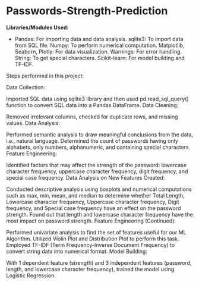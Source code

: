 # Passwords-Strength-Prediction

**Libraries/Modules Used:**

* Pandas: For importing data and data analysis.
sqlite3: To import data from SQL file.
Numpy: To perform numerical computation.
Matplotlib, Seaborn, Plotly: For data visualization.
Warnings: For error handling.
String: To get special characters.
Scikit-learn: For model building and TF-IDF.

Steps performed in this project:

Data Collection:

Imported SQL data using sqlite3 library and then used pd.read_sql_query() function to convert SQL data into a Pandas DataFrame.
Data Cleaning:

Removed irrelevant columns, checked for duplicate rows, and missing values.
Data Analysis:

Performed semantic analysis to draw meaningful conclusions from the data, i.e., natural language. Determined the count of passwords having only alphabets, only numbers, alphanumeric, and containing special characters.
Feature Engineering:

Identified factors that may affect the strength of the password: lowercase character frequency, uppercase character frequency, digit frequency, and special case frequency.
Data Analysis on New Features Created:

Conducted descriptive analysis using boxplots and numerical computations such as max, min, mean, and median to determine whether Total Length, Lowercase character frequency, Uppercase character frequency, Digit frequency, and Special case frequency have an effect on the password strength. Found out that length and lowercase character frequency have the most impact on password strength.
Feature Engineering (Continued):

Performed univariate analysis to find the set of features useful for our ML Algorithm. Utilized Violin Plot and Distribution Plot to perform this task. Employed TF-IDF (Term Frequency-Inverse Document Frequency) to convert string data into numerical format.
Model Building:

With 1 dependent feature (strength) and 3 independent features (password, length, and lowercase character frequency), trained the model using Logistic Regression.

